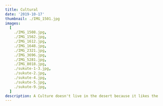 ```yaml
---
title: Cultural
date: '2019-10-17'
thumbnail: ./IMG_1501.jpg
images:
  [
    ./IMG_1508.jpg,
    ./IMG_1562.jpg,
    ./IMG_1612.jpg,
    ./IMG_1648.jpg,
    ./IMG_2321.jpg,
    ./IMG_3696.jpg,
    ./IMG_5281.jpg,
    ./IMG_8018.jpg,
    ./sukute-1-3.jpg,
    ./sukute-2.jpg,
    ./sukute-4.jpg,
    ./sukute-5.jpg,
    ./sukute-9.jpg,
  ]
description: A Culture doesn't live in the desert because it likes the desert; it lives there because the desert hasn't killed it yet.
---
```


